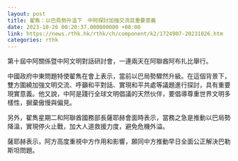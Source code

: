 ```yaml
---
layout: post
title: 翟雋：以巴局勢升溫下　中阿探討加強交流具重要意義
date: 2023-10-26 00:20:37.000000000 +08:00
link: https://news.rthk.hk/rthk/ch/component/k2/1724907-20231026.htm
categories: rthk
---
```


第十屆中阿關係暨中阿文明對話研討會，一連兩天在阿聯酋阿布扎比舉行。

中國政府中東問題特使翟雋在會上表示，當前以巴局勢驟然升級。在這個背景下，雙方圍繞加強文明交流、呼籲和平對話、實現和平共處等議題進行探討，具有重要現實意義。他又說，中阿是踐行全球文明倡議的天然伙伴，要倡導尊重世界文明多樣性，摒棄傲慢與偏見。

另外，翟雋星期二和阿聯酋國務部長薩耶赫會面時表示，當務之急是推動以巴局勢降溫，實現停火止戰，加大人道救援力度，避免危機外溢。

薩耶赫表示，阿方高度重視中方作用和影響，願同中方推動早日全面公正解決巴勒斯坦問題。

